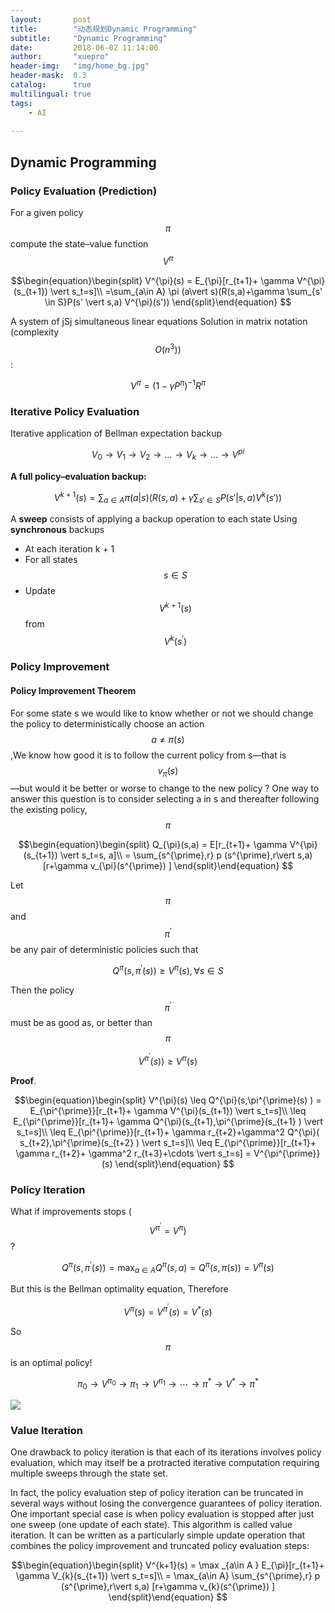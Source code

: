 ```yaml
---
layout:       post
title:        "动态规划Dynamic Programming"
subtitle:     "Dynamic Programming"
date:         2018-06-02 11:14:00
author:       "xuepro"
header-img:   "img/home_bg.jpg"
header-mask:  0.3
catalog:      true
multilingual: true
tags:
    - AI
    
---
```


##  Dynamic Programming

###  Policy Evaluation (Prediction)
For a given policy $$\pi$$ compute the state–value
function $$V^{\pi}$$

$$\begin{equation}\begin{split}
V^{\pi}(s) = E_{\pi}[r_{t+1}+ \gamma V^{\pi}(s_{t+1}) \vert s_t=s]\\ 
=\sum_{a\in A} \pi (a\vert s)(R(s,a)+\gamma \sum_{s' \in S}P(s' \vert s,a) V^{\pi}(s'))
\end{split}\end{equation} $$

A system of jSj simultaneous linear equations
Solution in matrix notation (complexity $$O(n^3))$$:

$$V^{\pi} = (1- \gamma P^{\pi})^{-1} R^{\pi}$$

### Iterative Policy Evaluation

Iterative application of Bellman expectation backup

$$V_0\rightarrow V_1\rightarrow V_2\rightarrow ...\rightarrow V_k\rightarrow ...\rightarrow V^{pi}$$

**A full policy–evaluation backup:**

$$V^{k+1}(s) =\sum_{a\in A} \pi (a\vert s)(R(s,a)+\gamma \sum_{s' \in S}P(s' \vert s,a) V^{k}(s'))$$


A **sweep** consists of applying a backup operation to each state
Using **synchronous** backups
 - At each iteration k + 1
 - For all states $$s\in S$$
 - Update $$V^{k+1}(s)$$ from $$V^{k}(s^{\prime})$$
 
### Policy Improvement

#### Policy Improvement Theorem

 For some state s we would like to know whether or not we should change the policy to deterministically choose an action $$a \neq \pi(s)$$,We know how good it is to follow the
current policy from s—that is $$v_{\pi}(s)$$—but would it be better or worse to change to the
new policy ? One way to answer this question is to consider selecting a in s and thereafter following the existing policy, $$\pi$$


$$\begin{equation}\begin{split}
Q_{\pi}(s,a) = E[r_{t+1}+ \gamma V^{\pi}(s_{t+1}) \vert s_t=s, a]\\ 
= \sum_{s^{\prime},r} p (s^{\prime},r\vert s,a) [r+\gamma v_{\pi}(s^{\prime}) ]
\end{split}\end{equation} $$

Let $$\pi$$ and $$\pi^{\prime}$$  be any pair of deterministic policies such that

 $$ Q^{\pi}(s,\pi^{\prime}(s))  \geq V^\pi(s), \forall s\in S$$
 
 
Then the policy $$\pi^{\prime}$$ must be as good as, or better than $$\pi$$
  
   $$V^{\pi^{\prime}} (s)) \geq V^\pi(s) $$
   
**Proof**.

$$\begin{equation}\begin{split}
V^{\pi}(s) \leq Q^{\pi}(s,\pi^{\prime}(s) )
= E_{\pi^{\prime}}[r_{t+1}+ \gamma V^{\pi}(s_{t+1}) \vert s_t=s]\\
\leq E_{\pi^{\prime}}[r_{t+1}+ \gamma Q^{\pi}(s_{t+1},\pi^{\prime}(s_{t+1} ) \vert s_t=s]\\
\leq E_{\pi^{\prime}}[r_{t+1}+ \gamma r_{t+2}+\gamma^2 Q^{\pi}( s_{t+2},\pi^{\prime}(s_{t+2} ) \vert s_t=s]\\
\leq E_{\pi^{\prime}}[r_{t+1}+ \gamma r_{t+2}+ \gamma^2 r_{t+3}+\cdots \vert s_t=s] = V^{\pi^{\prime}}(s)
\end{split}\end{equation} $$

### Policy Iteration

What if improvements stops ( $$V^{\pi^{\prime}} = V^{\pi} ) $$ ?

$$ Q^{\pi}(s,\pi^{\prime}(s))  = \max_{a\in A} Q^{\pi}(s,a)  =  Q^{\pi}(s,\pi(s)) = V^{\pi}(s) $$

But this is the Bellman optimality equation, Therefore

$$ V^{\pi}(s) = V^{\pi^{\prime}}(s) = V^*(s) $$

So $$\pi$$ is an optimal policy!

$$\pi_0 \rightarrow V^{\pi_0} \rightarrow \pi_1 \rightarrow V^{\pi_1}\rightarrow \cdots\rightarrow \pi^* \rightarrow V^* \rightarrow \pi^*  $$

![](http://oneraynyday.github.io/assets/generalizedpolicy.png)


### Value Iteration
One drawback to policy iteration is that each of its iterations involves policy evaluation,
which may itself be a protracted iterative computation requiring multiple sweeps through
the state set.

In fact, the policy evaluation step of policy iteration can be truncated in several ways
without losing the convergence guarantees of policy iteration. One important special
case is when policy evaluation is stopped after just one sweep (one update of each state).
This algorithm is called value iteration. It can be written as a particularly simple update
operation that combines the policy improvement and truncated policy evaluation steps:

$$\begin{equation}\begin{split}
V^{k+1}(s) = \max _{a\in A } E_{\pi}[r_{t+1}+ \gamma V_{k}(s_{t+1}) \vert s_t=s]\\
= \max_{a\in A} \sum_{s^{\prime},r} p (s^{\prime},r\vert s,a) [r+\gamma v_{k}(s^{\prime}) ]
\end{split}\end{equation} $$
